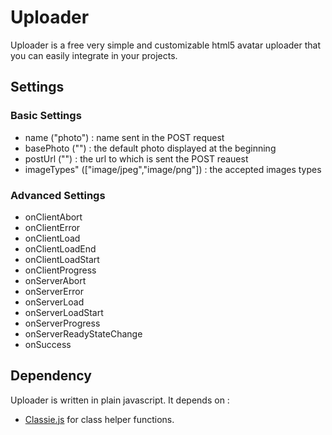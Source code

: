 # Uploader


Uploader is a free very simple and customizable html5 avatar uploader that you can easily integrate in your projects.



## Settings

### Basic Settings
* name ("photo") : name sent in the POST request
* basePhoto ("") : the default photo displayed at the beginning
* postUrl ("") : the url to which is sent the POST reauest
* imageTypes" (["image/jpeg","image/png"]) : the accepted images types

### Advanced Settings
* onClientAbort
* onClientError
* onClientLoad
* onClientLoadEnd
* onClientLoadStart
* onClientProgress
* onServerAbort
* onServerError
* onServerLoad
* onServerLoadStart
* onServerProgress
* onServerReadyStateChange
* onSuccess


## Dependency

Uploader is written in plain javascript.
It depends on :

* [Classie.js](https://github.com/ded/bonzo) for class helper functions.